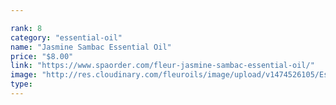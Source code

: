 ```yaml
---

rank: 8 
category: "essential-oil"
name: "Jasmine Sambac Essential Oil"
price: "$8.00"
link: "https://www.spaorder.com/fleur-jasmine-sambac-essential-oil/"
image: "http://res.cloudinary.com/fleuroils/image/upload/v1474526105/Essential%20Oil/jasmine.jpg"
type: 
---
```

